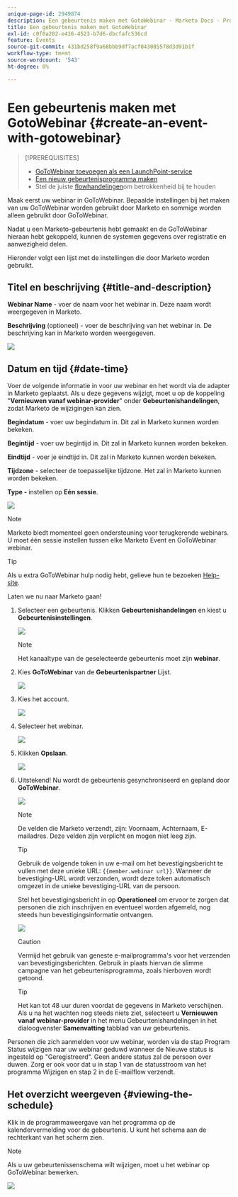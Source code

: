 ```yaml
---
unique-page-id: 2949874
description: Een gebeurtenis maken met GotoWebinar - Marketo Docs - Productdocumentatie
title: Een gebeurtenis maken met GotoWebinar
exl-id: c0f0a202-e416-4523-b7d6-dbcfafc536cd
feature: Events
source-git-commit: 431bd258f9a68bbb9df7acf043085578d3d91b1f
workflow-type: tm+mt
source-wordcount: '543'
ht-degree: 0%

---
```


# Een gebeurtenis maken met GotoWebinar {#create-an-event-with-gotowebinar}

>[!PREREQUISITES]
>
>* [GoToWebinar toevoegen als een LaunchPoint-service](/help/marketo/product-docs/administration/additional-integrations/add-gotowebinar-as-a-launchpoint-service.md)
>* [Een nieuw gebeurtenisprogramma maken](/help/marketo/product-docs/demand-generation/events/understanding-events/create-a-new-event-program.md)
>* Stel de juiste [flowhandelingen](/help/marketo/product-docs/core-marketo-concepts/smart-campaigns/flow-actions/add-a-flow-step-to-a-smart-campaign.md)om betrokkenheid bij te houden

Maak eerst uw webinar in GoToWebinar. Bepaalde instellingen bij het maken van uw GoToWebinar worden gebruikt door Marketo en sommige worden alleen gebruikt door GoToWebinar.

Nadat u een Marketo-gebeurtenis hebt gemaakt en de GoToWebinar hieraan hebt gekoppeld, kunnen de systemen gegevens over registratie en aanwezigheid delen.

Hieronder volgt een lijst met de instellingen die door Marketo worden gebruikt.

## Titel en beschrijving {#title-and-description}

**Webinar Name** - voer de naam voor het webinar in. Deze naam wordt weergegeven in Marketo.

**Beschrijving** (optioneel) - voer de beschrijving van het webinar in. De beschrijving kan in Marketo worden weergegeven.

![](assets/image2015-5-28-15-3a1-3a36.png)

## Datum en tijd {#date-time}

Voer de volgende informatie in voor uw webinar en het wordt via de adapter in Marketo geplaatst. Als u deze gegevens wijzigt, moet u op de koppeling &quot;**Vernieuwen vanaf webinar-provider**&quot; onder **Gebeurtenishandelingen**, zodat Marketo de wijzigingen kan zien.

**Begindatum** - voer uw begindatum in. Dit zal in Marketo kunnen worden bekeken.

**Begintijd** - voer uw begintijd in. Dit zal in Marketo kunnen worden bekeken.

**Eindtijd** - voer je eindtijd in. Dit zal in Marketo kunnen worden bekeken.

**Tijdzone** - selecteer de toepasselijke tijdzone. Het zal in Marketo kunnen worden bekeken.

**Type -** instellen op **Eén sessie**.

![](assets/image2015-5-28-15-3a7-3a1.png)

>[!NOTE]
>
>Marketo biedt momenteel geen ondersteuning voor terugkerende webinars. U moet één sessie instellen tussen elke Marketo Event en GoToWebinar webinar.

>[!TIP]
>
>Als u extra GoToWebinar hulp nodig hebt, gelieve hun te bezoeken [Help-site](https://support.logmeininc.com/gotowebinar).

Laten we nu naar Marketo gaan!

1. Selecteer een gebeurtenis. Klikken **Gebeurtenishandelingen** en kiest u **Gebeurtenisinstellingen**.

   ![](assets/image2015-5-14-14-3a53-3a10.png)

   >[!NOTE]
   >
   >Het kanaaltype van de geselecteerde gebeurtenis moet zijn **webinar**.

1. Kies **GoToWebinar** van de **Gebeurtenispartner** Lijst.

   ![](assets/image2015-5-14-14-3a55-3a20.png)

1. Kies het account.

   ![](assets/rtaimage-2.png)

1. Selecteer het webinar.

   ![](assets/image2015-5-14-14-3a57-3a31.png)

1. Klikken **Opslaan**.

   ![](assets/image2015-5-14-14-3a58-3a54.png)

1. Uitstekend! Nu wordt de gebeurtenis gesynchroniseerd en gepland door **GoToWebinar**.

   ![](assets/image2015-5-14-15-3a0-3a47.png)

   >[!NOTE]
   >
   >De velden die Marketo verzendt, zijn: Voornaam, Achternaam, E-mailadres. Deze velden zijn verplicht en mogen niet leeg zijn.

   >[!TIP]
   >
   >Gebruik de volgende token in uw e-mail om het bevestigingsbericht te vullen met deze unieke URL: `{{member.webinar url}}`. Wanneer de bevestiging-URL wordt verzonden, wordt deze token automatisch omgezet in de unieke bevestiging-URL van de persoon.
   >
   >Stel het bevestigingsbericht in op **Operationeel** om ervoor te zorgen dat personen die zich inschrijven en eventueel worden afgemeld, nog steeds hun bevestigingsinformatie ontvangen.

   ![](assets/goto-webinar.png)

   >[!CAUTION]
   >
   >Vermijd het gebruik van geneste e-mailprogramma&#39;s voor het verzenden van bevestigingsberichten. Gebruik in plaats hiervan de slimme campagne van het gebeurtenisprogramma, zoals hierboven wordt getoond.

   >[!TIP]
   >
   >Het kan tot 48 uur duren voordat de gegevens in Marketo verschijnen. Als u na het wachten nog steeds niets ziet, selecteert u **Vernieuwen vanaf webinar-provider** in het menu Gebeurtenishandelingen in het dialoogvenster **Samenvatting** tabblad van uw gebeurtenis.

Personen die zich aanmelden voor uw webinar, worden via de stap Program Status wijzigen naar uw webinar geduwd wanneer de Nieuwe status is ingesteld op &quot;Geregistreerd&quot;. Geen andere status zal de persoon over duwen. Zorg er ook voor dat u in stap 1 van de statusstroom van het programma Wijzigen en stap 2 in de E-mailflow verzendt.

## Het overzicht weergeven  {#viewing-the-schedule}

Klik in de programmaweergave van het programma op de kalendervermelding voor de gebeurtenis. U kunt het schema aan de rechterkant van het scherm zien.

>[!NOTE]
>
>Als u uw gebeurtenissenschema wilt wijzigen, moet u het webinar op GoToWebinar bewerken.

![](assets/image2015-5-14-15-3a3-3a13.png)
